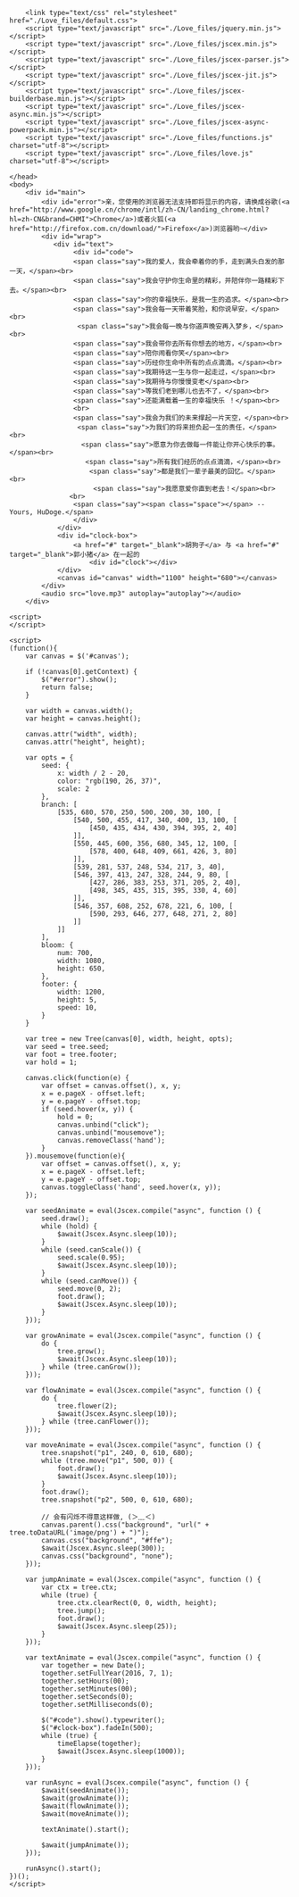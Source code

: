 <!DOCTYPE html PUBLIC "-//W3C//DTD XHTML 1.0 Strict//EN" "http://www.w3.org/TR/xhtml1/DTD/xhtml1-strict.dtd">
<!-- saved from url=(0027)http://itzoo.info/love.html -->
<html xml:lang="en" xmlns="http://www.w3.org/1999/xhtml"><head><meta http-equiv="Content-Type" content="text/html; charset=UTF-8">
        <title>Love</title>
        
        <link type="text/css" rel="stylesheet" href="./Love_files/default.css">
        <script type="text/javascript" src="./Love_files/jquery.min.js"></script>
        <script type="text/javascript" src="./Love_files/jscex.min.js"></script>
        <script type="text/javascript" src="./Love_files/jscex-parser.js"></script>
        <script type="text/javascript" src="./Love_files/jscex-jit.js"></script>
        <script type="text/javascript" src="./Love_files/jscex-builderbase.min.js"></script>
        <script type="text/javascript" src="./Love_files/jscex-async.min.js"></script>
        <script type="text/javascript" src="./Love_files/jscex-async-powerpack.min.js"></script>
        <script type="text/javascript" src="./Love_files/functions.js" charset="utf-8"></script>
        <script type="text/javascript" src="./Love_files/love.js" charset="utf-8"></script>

    </head>
    <body>
        <div id="main">
            <div id="error">亲，您使用的浏览器无法支持即将显示的内容，请换成谷歌(<a href="http://www.google.cn/chrome/intl/zh-CN/landing_chrome.html?hl=zh-CN&brand=CHMI">Chrome</a>)或者火狐(<a href="http://firefox.com.cn/download/">Firefox</a>)浏览器哟~</div>
            <div id="wrap">
               <div id="text">
                    <div id="code">                 
                    <span class="say">我的爱人，我会牵着你的手，走到满头白发的那一天，</span><br>
                    <span class="say">我会守护你生命里的精彩，并陪伴你一路精彩下去。</span><br>
                    <span class="say">你的幸福快乐，是我一生的追求。</span><br>
                    <span class="say">我会每一天带着笑脸，和你说早安，</span><br>
                     <span class="say">我会每一晚与你道声晚安再入梦乡，</span><br>
                    <span class="say">我会带你去所有你想去的地方，</span><br>
                    <span class="say">陪你闹看你笑</span><br>
                    <span class="say">历经你生命中所有的点点滴滴。</span><br>
                    <span class="say">我期待这一生与你一起走过，</span><br>
                    <span class="say">我期待与你慢慢变老</span><br>
                    <span class="say">等我们老到哪儿也去不了，</span><br>
                    <span class="say">还能满载着一生的幸福快乐 ！</span><br>
                    <br>
                    <span class="say">我会为我们的未来撑起一片天空，</span><br>
                     <span class="say">为我们的将来担负起一生的责任，</span><br>
                      <span class="say">愿意为你去做每一件能让你开心快乐的事。</span><br>
                       <span class="say">所有我们经历的点点滴滴，</span><br>
                        <span class="say">都是我们一辈子最美的回忆。</span><br>
                         <span class="say">我愿意爱你直到老去！</span><br>
                   <br>
                    <span class="say"><span class="space"></span> -- Yours, HuDoge.</span>
                    </div>
                </div>
                <div id="clock-box">
                    <a href="#" target="_blank">胡狗子</a> 与 <a href="#" target="_blank">郭小猪</a> 在一起的
                        <div id="clock"></div>
                </div>
                <canvas id="canvas" width="1100" height="680"></canvas>
            </div>
            <audio src="love.mp3" autoplay="autoplay"></audio>
        </div>
    
    <script>
    </script>

    <script>
    (function(){
        var canvas = $('#canvas');

        if (!canvas[0].getContext) {
            $("#error").show();
            return false;
        }

        var width = canvas.width();
        var height = canvas.height();
        
        canvas.attr("width", width);
        canvas.attr("height", height);

        var opts = {
            seed: {
                x: width / 2 - 20,
                color: "rgb(190, 26, 37)",
                scale: 2
            },
            branch: [
                [535, 680, 570, 250, 500, 200, 30, 100, [
                    [540, 500, 455, 417, 340, 400, 13, 100, [
                        [450, 435, 434, 430, 394, 395, 2, 40]
                    ]],
                    [550, 445, 600, 356, 680, 345, 12, 100, [
                        [578, 400, 648, 409, 661, 426, 3, 80]
                    ]],
                    [539, 281, 537, 248, 534, 217, 3, 40],
                    [546, 397, 413, 247, 328, 244, 9, 80, [
                        [427, 286, 383, 253, 371, 205, 2, 40],
                        [498, 345, 435, 315, 395, 330, 4, 60]
                    ]],
                    [546, 357, 608, 252, 678, 221, 6, 100, [
                        [590, 293, 646, 277, 648, 271, 2, 80]
                    ]]
                ]] 
            ],
            bloom: {
                num: 700,
                width: 1080,
                height: 650,
            },
            footer: {
                width: 1200,
                height: 5,
                speed: 10,
            }
        }

        var tree = new Tree(canvas[0], width, height, opts);
        var seed = tree.seed;
        var foot = tree.footer;
        var hold = 1;

        canvas.click(function(e) {
            var offset = canvas.offset(), x, y;
            x = e.pageX - offset.left;
            y = e.pageY - offset.top;
            if (seed.hover(x, y)) {
                hold = 0; 
                canvas.unbind("click");
                canvas.unbind("mousemove");
                canvas.removeClass('hand');
            }
        }).mousemove(function(e){
            var offset = canvas.offset(), x, y;
            x = e.pageX - offset.left;
            y = e.pageY - offset.top;
            canvas.toggleClass('hand', seed.hover(x, y));
        });

        var seedAnimate = eval(Jscex.compile("async", function () {
            seed.draw();
            while (hold) {
                $await(Jscex.Async.sleep(10));
            }
            while (seed.canScale()) {
                seed.scale(0.95);
                $await(Jscex.Async.sleep(10));
            }
            while (seed.canMove()) {
                seed.move(0, 2);
                foot.draw();
                $await(Jscex.Async.sleep(10));
            }
        }));

        var growAnimate = eval(Jscex.compile("async", function () {
            do {
                tree.grow();
                $await(Jscex.Async.sleep(10));
            } while (tree.canGrow());
        }));

        var flowAnimate = eval(Jscex.compile("async", function () {
            do {
                tree.flower(2);
                $await(Jscex.Async.sleep(10));
            } while (tree.canFlower());
        }));

        var moveAnimate = eval(Jscex.compile("async", function () {
            tree.snapshot("p1", 240, 0, 610, 680);
            while (tree.move("p1", 500, 0)) {
                foot.draw();
                $await(Jscex.Async.sleep(10));
            }
            foot.draw();
            tree.snapshot("p2", 500, 0, 610, 680);

            // 会有闪烁不得意这样做, (＞﹏＜)
            canvas.parent().css("background", "url(" + tree.toDataURL('image/png') + ")");
            canvas.css("background", "#ffe");
            $await(Jscex.Async.sleep(300));
            canvas.css("background", "none");
        }));

        var jumpAnimate = eval(Jscex.compile("async", function () {
            var ctx = tree.ctx;
            while (true) {
                tree.ctx.clearRect(0, 0, width, height);
                tree.jump();
                foot.draw();
                $await(Jscex.Async.sleep(25));
            }
        }));

        var textAnimate = eval(Jscex.compile("async", function () {
            var together = new Date();
            together.setFullYear(2016, 7, 1);
            together.setHours(00);
            together.setMinutes(00);
            together.setSeconds(0);
            together.setMilliseconds(0);

            $("#code").show().typewriter();
            $("#clock-box").fadeIn(500);
            while (true) {
                timeElapse(together);
                $await(Jscex.Async.sleep(1000));
            }
        }));

        var runAsync = eval(Jscex.compile("async", function () {
            $await(seedAnimate());
            $await(growAnimate());
            $await(flowAnimate());
            $await(moveAnimate());

            textAnimate().start();

            $await(jumpAnimate());
        }));

        runAsync().start();
    })();
    </script>



</body></html>
